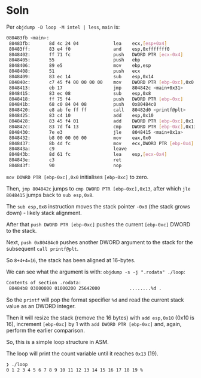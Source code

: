# Soln

Per `objdump -D loop -M intel | less`, `main` is:

```sh
080483fb <main>:
 80483fb:       8d 4c 24 04             lea    ecx,[esp+0x4]
 80483ff:       83 e4 f0                and    esp,0xfffffff0
 8048402:       ff 71 fc                push   DWORD PTR [ecx-0x4]
 8048405:       55                      push   ebp
 8048406:       89 e5                   mov    ebp,esp
 8048408:       51                      push   ecx
 8048409:       83 ec 14                sub    esp,0x14
 804840c:       c7 45 f4 00 00 00 00    mov    DWORD PTR [ebp-0xc],0x0
 8048413:       eb 17                   jmp    804842c <main+0x31>
 8048415:       83 ec 08                sub    esp,0x8
 8048418:       ff 75 f4                push   DWORD PTR [ebp-0xc]
 804841b:       68 c0 84 04 08          push   0x80484c0
 8048420:       e8 ab fe ff ff          call   80482d0 <printf@plt>
 8048425:       83 c4 10                add    esp,0x10
 8048428:       83 45 f4 01             add    DWORD PTR [ebp-0xc],0x1
 804842c:       83 7d f4 13             cmp    DWORD PTR [ebp-0xc],0x13
 8048430:       7e e3                   jle    8048415 <main+0x1a>
 8048432:       b8 00 00 00 00          mov    eax,0x0
 8048437:       8b 4d fc                mov    ecx,DWORD PTR [ebp-0x4]
 804843a:       c9                      leave
 804843b:       8d 61 fc                lea    esp,[ecx-0x4]
 804843e:       c3                      ret
 804843f:       90                      nop
```

`mov DOWRD PTR [ebp-0xc],0x0` initialises `[ebp-0xc]` to zero.

Then, `jmp 804842c` jumps to `cmp DWORD PTR [ebp-0xc],0x13`, after which `jle 8048415`
jumps back to `sub esp,0x8`.

The `sub esp,0x8` instruction moves the stack pointer `-0x8` (the stack grows down) - likely stack
alignment.

After that `push DWORD PTR [ebp-0xc]` pushes the current `[ebp-0xc]` DWORD to the stack.

Next, `push 0x80484c0` pushes another DWORD argument to the stack for the subsequent
`call printf@plt`.

So `8+4+4=16`, the stack has been aligned at 16-bytes.

We can see what the argument is with: `objdump -s -j ".rodata" ./loop`:

```sh
Contents of section .rodata:
 80484b8 03000000 01000200 25642000           ........%d .
```

So the `printf` will pop the format specifier `%d` and read the current stack value as an DWORD
integer.

Then it will resize the stack (remove the 16 bytes) with `add esp,0x10` (0x10 is 16), increment
`[ebp-0xc]` by 1 with `add DWORD PTR [ebp-0xc]` and, again, perform the earlier comparison.

So, this is a simple loop structure in ASM.

The loop will print the count variable until it reaches `0x13` (19).

```sh
❯ ./loop
0 1 2 3 4 5 6 7 8 9 10 11 12 13 14 15 16 17 18 19 %
```
